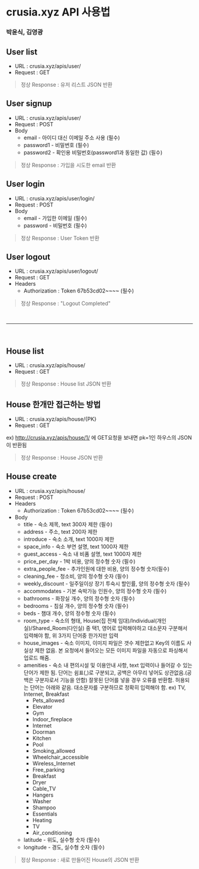 # crusia.xyz API 사용법
### 박윤식, 김영광

## User list
* URL : crusia.xyz/apis/user/
* Request : GET

> 정상 Response : 유저 리스트 JSON 반환

## User signup
* URL : crusia.xyz/apis/user/
* Request : POST
* Body
	* email - 아이디 대신 이메일 주소 사용 (필수)
	* password1 - 비밀번호 (필수)
	* password2 - 확인용 비밀번호(password1과 동일한 값) (필수)

> 정상 Response : 가입을 시도한 email 반환

## User login
* URL : crusia.xyz/apis/user/login/
* Request : POST
* Body
	* email - 가입한 이메일 (필수)
	* password - 비밀번호 (필수)

> 정상 Response : User Token 반환

## User logout
* URL : crusia.xyz/apis/user/logout/
* Request : GET
* Headers
	* Authorization : Token 67b53cd02~~~~ (필수)

> 정상 Response : "Logout Completed"

<br>

---

<br>

## House list
* URL : crusia.xyz/apis/house/
* Request : GET

> 정상 Response : House list JSON 반환

## House 한개만 접근하는 방법
* URL : crusia.xyz/apis/house/{PK}  
* Request : GET

ex) http://crusia.xyz/apis/house/1/ 에 GET요청을 보내면 pk=1인 하우스의 JSON이 반환됨

> 정상 Response : House JSON 반환

## House create
* URL : crusia.xyz/apis/house/
* Request : POST
* Headers
	* Authorization : Token 67b53cd02~~~~ (필수)
* Body
	* title - 숙소 제목, text 300자 제한 (필수)
	* address - 주소, text 200자 제한
	* introduce - 숙소 소개, text 1000자 제한
	* space\_info - 숙소 부연 설명, text 1000자 제한
	* guest\_access - 숙소 내 비품 설명, text 1000자 제한
	* price\_per\_day - 1박 비용, 양의 정수형 숫자 (필수)
	* extra\_people\_fee - 추가인원에 대한 비용, 양의 정수형 숫자(필수) 
	* cleaning\_fee - 청소비, 양의 정수형 숫자 (필수)
	* weekly\_discount - 일주일이상 장기 투숙시 할인률, 양의 정수형 숫자 (필수)
	* accommodates - 기본 숙박가능 인원수, 양의 정수형 숫자 (필수)
	* bathrooms - 화장실 개수, 양의 정수형 숫자 (필수)
	* bedrooms - 침실 개수, 양의 정수형 숫자 (필수)
	* beds - 챔대 개수, 양의 정수형 숫자 (필수)
	* room_type - 숙소의 형태, House(집 전체 임대)/Individual(개인실)/Shared\_Room(다인실) 중 택1, 영어로 입력해야하고 대소문자 구분해서 입력해야 함, 위 3가지 단어중 한가지만 입력
	* house_images - 숙소 이미지, 이미지 파일은 갯수 제한없고 Key의 이름도 사실상 제한 없음. 본 요청에서 들어오는 모든 이미지 파일을 자동으로 파싱해서 업로드 해줌.
	* amenities - 숙소 내 편의시설 및 이용안내 사항, text 입력이나 들어갈 수 있는 단어가 제한 됨. 단어는 쉼표(,)로 구분되고, 공백은 아무리 넣어도 상관없음.(공백은 구분자로서 기능을 안함) 잘못된 단어를 넣을 경우 오류를 반환함. 허용되는 단어는 아래와 같음. 대소문자를 구분하므로 정확히 입력해야 함. ex) TV, Internet, Breakfast
		* Pets_allowed
		* Elevator
		* Gym
		* Indoor_fireplace
		* Internet
		* Doorman
		* Kitchen
		* Pool
		* Smoking_allowed
		* Wheelchair_accessible
		* Wireless_Internet
		* Free_parking
		* Breakfast
		* Dryer
		* Cable_TV
		* Hangers
		* Washer
		* Shampoo
		* Essentials
		* Heating
		* TV
		* Air_conditioning
	* latitude - 위도, 실수형 숫자 (필수)
	* longitude - 경도, 실수형 숫자 (필수) 

> 정상 Response : 새로 만들어진 House의 JSON 반환

